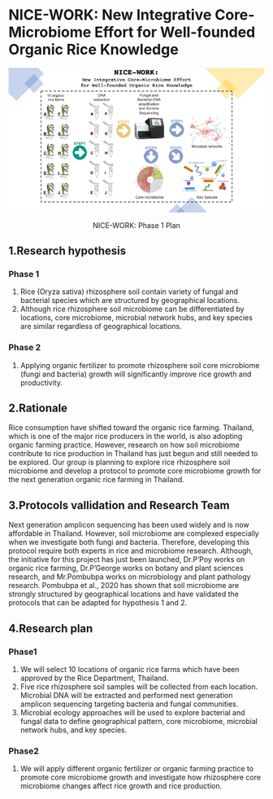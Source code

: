 # NICE-WORK: New Integrative Core-Microbiome Effort for Well-founded Organic Rice Knowledge


![NICE_WORK_Phase1](NICE_WORK_Phase1.jpg)
<center> NICE-WORK: Phase 1 Plan </center>

## 1.Research hypothesis

### Phase 1

1. Rice (Oryza sativa) rhizosphere soil contain variety of fungal and bacterial species which are structured by geographical locations. 
2.	Although rice rhizosphere soil microbiome can be differentiated by locations, core microbiome, microbial network hubs, and key species are similar regardless of geographical locations. 

### Phase 2
1.	Applying organic fertilizer to promote rhizosphere soil core microbiome (fungi and bacteria) growth will significantly improve rice growth and productivity. 

## 2.Rationale

Rice consumption have shifted toward the organic rice farming. Thailand, which is one of the major rice producers in the world, is also adopting organic farming practice. However, research on how soil microbiome contribute to rice production in Thailand has just begun and still needed to be explored. Our group is planning to explore rice rhizosphere soil microbiome and develop a protocol to promote core microbiome growth for the next generation organic rice farming in Thailand. 

## 3.Protocols vallidation and Research Team

Next generation amplicon sequencing has been used widely and is now affordable in Thailand. However, soil microbiome are complexed especially when we investigate both fungi and bacteria. Therefore, developing this protocol require both experts in rice and microbiome research. Although, the initiative for this project has just been launched, Dr.P’Poy works on organic rice farming, Dr.P’George works on botany and plant sciences research, and Mr.Pombubpa works on microbiology and plant pathology research. Pombubpa et al., 2020 has shown that soil microbiome are strongly structured by geographical locations and have validated the protocols that can be adapted for hypothesis 1 and 2. 

## 4.Research plan

### Phase1
1.	We will select 10 locations of organic rice farms which have been approved by the Rice Department, Thailand.
2.	Five rice rhizosphere soil samples will be collected from each location. Microbial DNA will be extracted and performed next generation amplicon sequencing targeting bacteria and fungal communities.
3.	Microbial ecology approaches will be used to explore bacterial and fungal data to define geographical pattern, core microbiome, microbial network hubs, and key species.

### Phase2
1.	We will apply different organic fertilizer or organic farming practice to promote core microbiome growth and investigate how rhizosphere core microbiome changes affect rice growth and rice production. 
